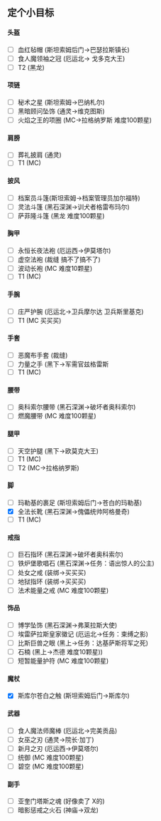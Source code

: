 ## 定个小目标  

#### 头盔
- [ ] 血红毡帽 (斯坦索姆后门->巴瑟拉斯镇长)  
- [ ] 食人魔领袖之冠 (厄运北-> 戈多克大王)  
- [ ] T2  (黑龙)

#### 项链
- [ ] 秘术之星  (斯坦索姆->巴纳札尔)
- [ ] 黑暗顾问坠饰 (通灵->维克图斯)
- [ ] 火焰之王的项圈 (MC->拉格纳罗斯 难度100颗星)

#### 肩膀
- [ ] 葬礼披肩 (通灵)
- [ ] T1 (MC)

#### 披风
- [ ] 档案员斗篷(斯坦索姆->档案管理员加尔福特)
- [ ] 灵法斗篷 (黑石深渊->训犬者格雷布玛尔)
- [ ] 萨菲隆斗篷 (黑龙 难度100颗星)

#### 胸甲
- [ ] 永恒长夜法袍 (厄运西->伊莫塔尔)
- [ ] 虚空法袍 (裁缝 搞不了搞不了) 
- [ ] 波动长袍 (MC 难度10颗星)
- [ ] T1  (MC)

#### 手腕
- [ ] 庄严护腕 (厄运北->卫兵摩尔达 卫兵斯里基克)
- [ ] T1 (MC 买买买)

#### 手套
- [ ] 恶魔布手套 (裁缝) 
- [ ] 力量之手 (黑下->军需官兹格雷斯
- [ ] T1 (MC)

#### 腰带
- [ ] 奥科索尔腰带 (黑石深渊->破坏者奥科索尔)
- [ ] 燃魔腰带 (MC 难度100颗星)

#### 腿甲
- [ ] 天空护腿 (黑下->欧莫克大王)
- [ ] T1 (MC)
- [ ] T2 (MC->拉格纳罗斯)

#### 脚
- [ ] 玛勒基的裹足 (斯坦索姆后门->苍白的玛勒基)
- [x] 全法长靴 (黑石深渊->傀儡统帅阿格曼奇)
- [ ] T1 (MC)

#### 戒指
- [ ] 巨石指环  (黑石深渊->破坏者奥科索尔)
- [ ] 铁炉堡歌唱石 (黑石深渊->任务：语出惊人的公主)
- [ ] 处女之戒 (装绑->买买买)
- [ ] 地狱指环 (装绑->买买买)
- [ ] 法术能量之戒 (MC 难度100颗星)

#### 饰品
- [ ] 博学坠饰 (黑石深渊->弗莱拉斯大使)
- [ ] 埃雷萨拉斯皇家徽记 (厄运北->任务：束缚之影)
- [ ] 比斯巨兽之眼 (黑上->任务：达基萨斯将军之死) 
- [ ] 石楠 (黑上->杰德 难度10颗星))
- [ ] 短暂能量护符 (MC 难度100颗星)

#### 魔杖 
- [x] 斯库尔苍白之触 (斯坦索姆后门->斯库尔)

#### 武器
- [ ] 食人魔法师魔棒 (厄运北->完美贡品)
- [ ] 女巫之刃 (通灵->院长·加丁)
- [ ] 新月之刃 (厄运西->伊莫塔尔)
- [ ] 统御 (MC 难度100颗星)
- [ ] 碧空 (MC 难度100颗星)

#### 副手
- [ ] 亚奎门塔斯之魂 (好像卖了 X的) 
- [ ] 暗影惩戒之火石 (神庙->双龙)